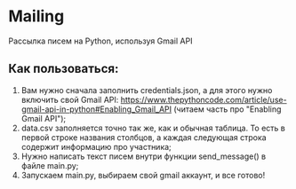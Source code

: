 # Mailing
Рассылка писем на Python, используя Gmail API


## Как пользоваться:
1) Вам нужно сначала заполнить credentials.json, а для этого нужно включить свой Gmail API: https://www.thepythoncode.com/article/use-gmail-api-in-python#Enabling_Gmail_API (читаем часть про "Enabling Gmail API");
2) data.csv заполняется точно так же, как и обычная таблица. То есть в первой строке названия столбцов, а каждая следующая строка содержит информацию про участника;
3) Нужно написать текст писем внутри функции send_message() в файле main.py;
4) Запускаем main.py, выбираем свой gmail аккаунт, и все готово!
